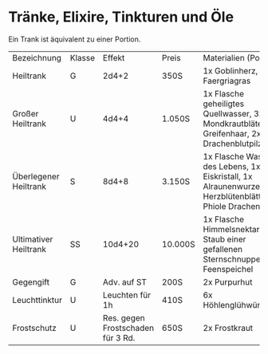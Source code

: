 # Tränke, Elixire, Tinkturen und Öle

<primary-label ref="mechanics"/>

Ein Trank ist äquivalent zu einer Portion.

<table>
<tr><td>Bezeichnung</td><td>Klasse</td><td>Effekt</td><td>Preis</td><td>Materialien (Portion)</td></tr>
<tr><td>Heiltrank</td><td>G</td><td>2d4+2</td><td>350S</td><td>1x Goblinherz, 2x Faergriagras</td></tr>
<tr><td>Großer Heiltrank</td><td>U</td><td>4d4+4</td><td>1.050S</td><td>1x Flasche geheiligtes Quellwasser, 3x Mondkrautbläter, 1x Greifenhaar, 2x Drachenblutpilz</td></tr>
<tr><td>Überlegener Heiltrank</td><td>S</td><td>8d4+8</td><td>3.150S</td><td>1x Flasche Wasser des Lebens, 1x Eiskristall, 1x Alraunenwurzel, 3x Herzblütenblätter, 1x Phiole Drachenblut</td></tr>
<tr><td>Ultimativer Heiltrank</td><td>SS</td><td>10d4+20</td><td>10.000S</td><td>1x Flasche Himmelsnektar, 1x Staub einer gefallenen Sternschnuppe, 1x Feenspeichel</td></tr>
<tr><td>Gegengift</td><td>G</td><td>Adv. auf ST</td><td>200S</td><td>2x Purpurhut</td></tr>
<tr><td>Leuchttinktur</td><td>U</td><td>Leuchten für 1h</td><td>410S</td><td>6x Höhlenglühwürmchen</td></tr>
<tr><td>Frostschutz</td><td>U</td><td>Res. gegen Frostschaden für 3 Rd.</td><td>650S</td><td>2x Frostkraut</td></tr>
</table>